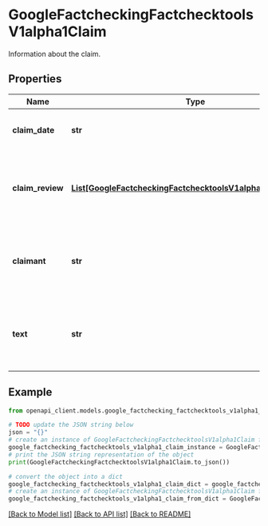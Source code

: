# GoogleFactcheckingFactchecktoolsV1alpha1Claim

Information about the claim.

## Properties

Name | Type | Description | Notes
------------ | ------------- | ------------- | -------------
**claim_date** | **str** | The date that the claim was made. | [optional] 
**claim_review** | [**List[GoogleFactcheckingFactchecktoolsV1alpha1ClaimReview]**](GoogleFactcheckingFactchecktoolsV1alpha1ClaimReview.md) | One or more reviews of this claim (namely, a fact-checking article). | [optional] 
**claimant** | **str** | A person or organization stating the claim. For instance, \&quot;John Doe\&quot;. | [optional] 
**text** | **str** | The claim text. For instance, \&quot;Crime has doubled in the last 2 years.\&quot; | [optional] 

## Example

```python
from openapi_client.models.google_factchecking_factchecktools_v1alpha1_claim import GoogleFactcheckingFactchecktoolsV1alpha1Claim

# TODO update the JSON string below
json = "{}"
# create an instance of GoogleFactcheckingFactchecktoolsV1alpha1Claim from a JSON string
google_factchecking_factchecktools_v1alpha1_claim_instance = GoogleFactcheckingFactchecktoolsV1alpha1Claim.from_json(json)
# print the JSON string representation of the object
print(GoogleFactcheckingFactchecktoolsV1alpha1Claim.to_json())

# convert the object into a dict
google_factchecking_factchecktools_v1alpha1_claim_dict = google_factchecking_factchecktools_v1alpha1_claim_instance.to_dict()
# create an instance of GoogleFactcheckingFactchecktoolsV1alpha1Claim from a dict
google_factchecking_factchecktools_v1alpha1_claim_from_dict = GoogleFactcheckingFactchecktoolsV1alpha1Claim.from_dict(google_factchecking_factchecktools_v1alpha1_claim_dict)
```
[[Back to Model list]](../README.md#documentation-for-models) [[Back to API list]](../README.md#documentation-for-api-endpoints) [[Back to README]](../README.md)


